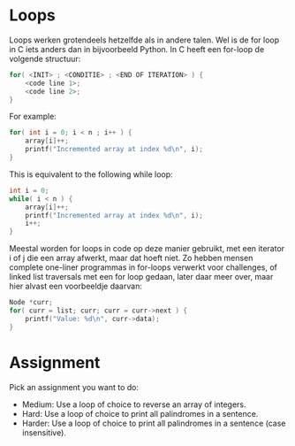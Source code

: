 
# Loops

Loops werken grotendeels hetzelfde als in andere talen.
Wel is de for loop in C iets anders dan in bijvoorbeeld Python.
In C heeft een for-loop de volgende structuur:

```c
for( <INIT> ; <CONDITIE> ; <END OF ITERATION> ) {
    <code line 1>;
    <code line 2>;
}
```

For example:

```c
for( int i = 0; i < n ; i++ ) {
    array[i]++;
    printf("Incremented array at index %d\n", i);
}
```

This is equivalent to the following while loop:

```c
int i = 0;
while( i < n ) {
    array[i]++;
    printf("Incremented array at index %d\n", i);
    i++;
}
```

Meestal worden for loops in code op deze manier gebruikt, met een iterator i of j die een array afwerkt, maar dat hoeft niet.
Zo hebben mensen complete one-liner programmas in for-loops verwerkt voor challenges, of linked list traversals met een for loop gedaan, later daar meer over, maar hier alvast een voorbeeldje daarvan:

```c
Node *curr;
for( curr = list; curr; curr = curr->next ) {
    printf("Value: %d\n", curr->data);
}
```

# Assignment

Pick an assignment you want to do:
- Medium: Use a loop of choice to reverse an array of integers.
- Hard: Use a loop of choice to print all palindromes in a sentence.
- Harder: Use a loop of choice to print all palindromes in a sentence (case insensitive).

